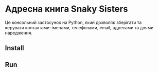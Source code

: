 # Адресна книга Snaky Sisters

Це консольний застосунок на Python, який дозволяє зберігати та керувати контактами: іменами, телефонами, email, адресами та днями народження.  

## Install


## Run


